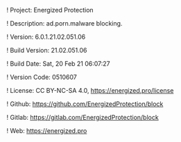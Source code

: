 ! Project: Energized Protection

! Description: ad.porn.malware blocking.

! Version: 6.0.1.21.02.051.06

! Build Version: 21.02.051.06

! Build Date: Sat, 20 Feb 21 06:07:27

! Version Code: 0510607

! License: CC BY-NC-SA 4.0, https://energized.pro/license

! Github: https://github.com/EnergizedProtection/block

! Gitlab: https://gitlab.com/EnergizedProtection/block


! Web: https://energized.pro
